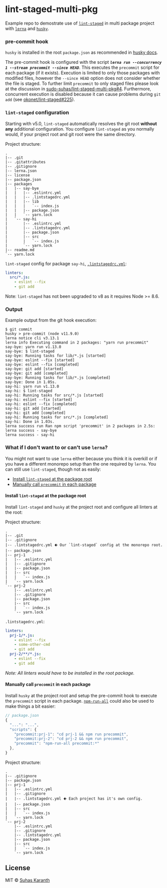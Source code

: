 # lint-staged-multi-pkg

Example repo to demostrate use of [`lint-staged`][lint-staged] in multi
package project with [`lerna`][lerna] and [`husky`][husky].

### pre-commit hook

`husky` is installed in the root `package.json` as recommended in
[husky docs][husky-docs].

The pre-commit hook is configured with the script
_**`lerna run --concurrency 1 --stream precommit --since HEAD`**_. This
executes the `precommit` script for each package (if it exists). Execution is
limited to only those packages with modified files, however the `--since HEAD`
option does not consider whether the file is staged. To further limit
`precommit` to only staged files please look at the discussion in
[sudo-suhas/lint-staged-multi-pkg#4][lint-staged-multi-pkg-issues-4].
Furthermore, concurrent execution is disabled because it can cause problems
during `git add` (see [okonet/lint-staged#225][lint-staged-issue-225]).

### `lint-staged` configuration

Starting with v5.0, `lint-staged` automatically resolves the git root
**without any** additional configuration. You configure `lint-staged` as you
normally would, if your project root and git root were the same directory.

Project structure:

```
.
|-- .git
|-- .gitattributes
|-- .gitignore
|-- lerna.json
|-- license
|-- package.json
|-- packages
|   |-- say-bye
|   |   |-- .eslintrc.yml
|   |   |-- .lintstagedrc.yml
|   |   |-- lib
|   |   |   `-- index.js
|   |   |-- package.json
|   |   `-- yarn.lock
|   `-- say-hi
|       |-- .eslintrc.yml
|       |-- .lintstagedrc.yml
|       |-- package.json
|       |-- src
|       |   `-- index.js
|       `-- yarn.lock
|-- readme.md
`-- yarn.lock
```

`lint-staged` config for package `say-hi`,
[`.lintstagedrc.yml`](packages/say-hi/.lintstagedrc.yml):

```yml
linters:
  src/*.js:
    - eslint --fix
    - git add
```

Note: `lint-staged` has not been upgraded to v8 as it requires Node >= 8.6.

### Output

Example output from the git hook execution:

```
$ git commit
husky > pre-commit (node v11.9.0)
lerna notice cli v3.13.1
lerna info Executing command in 2 packages: "yarn run precommit"
say-bye: yarn run v1.13.0
say-bye: $ lint-staged
say-bye: Running tasks for lib/*.js [started]
say-bye: eslint --fix [started]
say-bye: eslint --fix [completed]
say-bye: git add [started]
say-bye: git add [completed]
say-bye: Running tasks for lib/*.js [completed]
say-bye: Done in 1.05s.
say-hi: yarn run v1.13.0
say-hi: $ lint-staged
say-hi: Running tasks for src/*.js [started]
say-hi: eslint --fix [started]
say-hi: eslint --fix [completed]
say-hi: git add [started]
say-hi: git add [completed]
say-hi: Running tasks for src/*.js [completed]
say-hi: Done in 1.03s.
lerna success run Ran npm script 'precommit' in 2 packages in 2.5s:
lerna success - say-bye
lerna success - say-hi
```

### What if I don't want to or can't use `lerna`?

You might not want to use `lerna` either because you think it is overkill or if
you have a different monorepo setup than the one required by `lerna`. You can
still use `lint-staged`, though not as easily:

- [Install `lint-staged` at the package root](#install-lint-staged-at-the-package-root)
- [Manually call `precommit` in each package](#manually-call-precommit-in-each-package)

#### Install `lint-staged` at the package root

Install `lint-staged` and `husky` at the project root and configure all linters
at the root:

Project structure:

```
.
|-- .git
|-- .gitignore
|-- .lintstagedrc.yml 🢀 Our `lint-staged` config at the monorepo root.
|-- package.json
|-- prj-1
|   |-- .eslintrc.yml
|   |-- .gitignore
|   |-- package.json
|   |-- src
|   |   `-- index.js
|   `-- yarn.lock
`-- prj-2
    |-- .eslintrc.yml
    |-- .gitignore
    |-- package.json
    |-- src
    |   `-- index.js
    `-- yarn.lock
```

`.lintstagedrc.yml`:

```yml
linters:
  prj-1/*.js:
    - eslint --fix
    - some-other-cmd
    - git add
  prj-2/**/*.js:
    - eslint --fix
    - git add
```

_Note: All linters would have to be installed in the root package._

#### Manually call `precommit` in each package

Install `husky` at the project root and setup the pre-commit hook to execute
the `precommit` script in each package. [`npm-run-all`][npm-run-all] could also
be used to make things a bit easier:

```js
// package.json
{
  "...": "...",
  "scripts": {
    "precommit:prj-1": "cd prj-1 && npm run precommit",
    "precommit:prj-2": "cd prj-2 && npm run precommit",
    "precommit": "npm-run-all precommit:*"
  },
}
```

Project structure:

```
.
|-- .gitignore
|-- package.json
|-- prj-1
|   |-- .eslintrc.yml
|   |-- .gitignore
|   |-- .lintstagedrc.yml 🢀 Each project has it's own config.
|   |-- package.json
|   |-- src
|   |   `-- index.js
|   `-- yarn.lock
`-- prj-2
    |-- .eslintrc.yml
    |-- .gitignore
    |-- .lintstagedrc.yml
    |-- package.json
    |-- src
    |   `-- index.js
    `-- yarn.lock
```

## License

MIT © [Suhas Karanth][sudo-suhas]

[lint-staged]: https://github.com/okonet/lint-staged
[lerna]: https://github.com/lerna/lerna
[husky]: https://github.com/typicode/husky
[sudo-suhas]: https://github.com/sudo-suhas
[husky-docs]: https://github.com/typicode/husky/blob/v1.3.1/DOCS.md#multi-package-repository-monorepo
[lint-staged-issue-225]: https://github.com/okonet/lint-staged/issues/225
[lint-staged-multi-pkg-issues-4]: https://github.com/sudo-suhas/lint-staged-multi-pkg/issues/4
[npm-run-all]: https://github.com/mysticatea/npm-run-all
